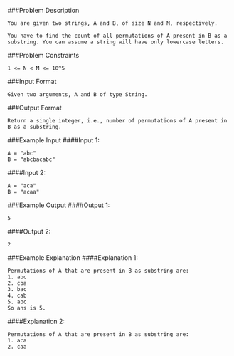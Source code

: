 ###Problem Description
```
You are given two strings, A and B, of size N and M, respectively.

You have to find the count of all permutations of A present in B as a substring. You can assume a string will have only lowercase letters.
```


###Problem Constraints
```
1 <= N < M <= 10^5
```



###Input Format
```
Given two arguments, A and B of type String.
```



###Output Format
```
Return a single integer, i.e., number of permutations of A present in B as a substring.
```



###Example Input
####Input 1:

```
A = "abc"
B = "abcbacabc"
```
####Input 2:

```
A = "aca"
B = "acaa"
```

###Example Output
####Output 1:

```
5
```
####Output 2:

```
2
```


###Example Explanation
####Explanation 1:

```
Permutations of A that are present in B as substring are:
1. abc
2. cba
3. bac
4. cab
5. abc
So ans is 5.
```
####Explanation 2:

```
Permutations of A that are present in B as substring are:
1. aca
2. caa 
```